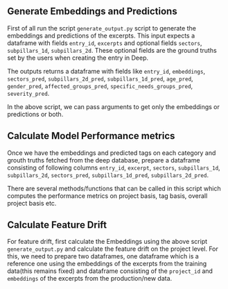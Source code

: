 ## Generate Embeddings and Predictions

First of all run the script `generate_output.py` script to generate the embeddings and predictions of the excerpts.
This input expects a dataframe with fields `entry_id`, `excerpts` and optional fields `sectors`, `subpillars_1d`, `subpillars_2d`. These optional fields are the ground truths set by the users when creating the entry in Deep.

The outputs returns a dataframe with fields like `entry_id`, `embeddings`, `sectors_pred`, `subpillars_2d_pred`, `subpillars_1d_pred`, `age_pred`, `gender_pred`, `affected_groups_pred`, `specific_needs_groups_pred`, `severity_pred`.

In the above script, we can pass arguments to get only the embeddings or predictions or both.

## Calculate Model Performance metrics
Once we have the embeddings and predicted tags on each category and grouth truths fetched from the deep database, prepare a dataframe consisting of following columns `entry_id`, `excerpt`, `sectors`, `subpillars_1d`, `subpillars_2d`, `sectors_pred`, `subpillars_1d_pred`, `subpillars_2d_pred`.

There are several methods/functions that can be called in this script which computes the performance metrics on project basis, tag basis, overall project basis etc.

## Calculate Feature Drift
For feature drift, first calculate the Embeddings using the above script `generate_output.py` and calculate the feature drift on the project level.
For this, we need to prepare two dataframes, one dataframe which is a reference one using the embeddings of the excerpts from the training data(this remains fixed) and dataframe consisting of the `project_id` and `embeddings` of the excerpts from the production/new data.